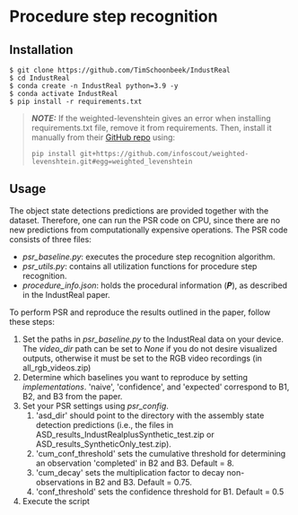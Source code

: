 # Procedure step recognition 

## Installation 

```
$ git clone https://github.com/TimSchoonbeek/IndustReal
$ cd IndustReal
$ conda create -n IndustReal python=3.9 -y
$ conda activate IndustReal
$ pip install -r requirements.txt
```
> **_NOTE:_**  If the weighted-levenshtein gives an error when installing requirements.txt file, remove it from requirements. Then, install it manually from their [GitHub repo](https://github.com/infoscout/weighted-levenshtein) using:
> ```
> pip install git+https://github.com/infoscout/weighted-levenshtein.git#egg=weighted_levenshtein
> ```

## Usage

The object state detections predictions are provided together with the dataset. Therefore, one can run the PSR code on CPU, since there are no new predictions from computationally expensive operations. The PSR code consists of three files:
* *psr_baseline.py*: executes the procedure step recognition algorithm.
* *psr_utils.py*: contains all utilization functions for procedure step recognition.
* *procedure_info.json*: holds the procedural information (***P***), as described in the IndustReal paper.

To perform PSR and reproduce the results outlined in the paper, follow these steps:

1. Set the paths in *psr_baseline.py* to the IndustReal data on your device. The *video_dir* path can be set to *None* if you do not desire visualized outputs, otherwise it must be set to the RGB video recordings (in all_rgb_videos.zip)
2. Determine which baselines you want to reproduce by setting *implementations*. 'naive', 'confidence', and 'expected' correspond to B1, B2, and B3 from the paper. 
3. Set your PSR settings using *psr_config*.
    1. 'asd_dir' should point to the directory with the assembly state detection predictions (i.e., the files in ASD_results_IndustRealplusSynthetic_test.zip or ASD_results_SyntheticOnly_test.zip).
    2. 'cum_conf_threshold' sets the cumulative threshold for determining an observation 'completed' in B2 and B3. Default = 8.
    3. 'cum_decay' sets the multiplication factor to decay non-observations in B2 and B3. Default = 0.75.
    4. 'conf_threshold' sets the confidence threshold for B1. Default = 0.5
5. Execute the script
